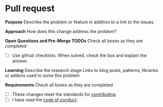 # Pull request

**Purpose**
Describe the problem or feature in addition to a link to the issues.

**Approach**
How does this change address the problem?

**Open Questions and Pre-Merge TODOs**
Check all boxes as they are completed

- [ ] Use github checklists. When solved, check the box and explain the answer.

**Learning**
Describe the research stage
Links to blog posts, patterns, libraries or addons used to solve this problem

**Requirements**
Check all boxes as they are completed

- [ ] These changes meet the standards for [contributing](https://github.com/GhostWriters/DockSTARTer/blob/master/.github/CONTRIBUTING.md).
- [ ] I have read the [code of conduct](https://github.com/GhostWriters/DockSTARTer/blob/master/.github/CODE_OF_CONDUCT.md).

